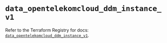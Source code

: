 # `data_opentelekomcloud_ddm_instance_v1`

Refer to the Terraform Registry for docs: [`data_opentelekomcloud_ddm_instance_v1`](https://registry.terraform.io/providers/opentelekomcloud/opentelekomcloud/1.36.46/docs/data-sources/ddm_instance_v1).
